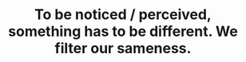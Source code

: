 ---
title: To be noticed / perceived, something has to be different. We filter our sameness.
tags: human daoism experience
star: true
---
